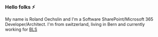 ### Hello folks ⚡

My name is Roland Oechslin and I'm a Software SharePoint/Microsoft 365 Developer/Architect. I'm from switzerland, living in Bern and currently working for [BLS](https://www.bls.ch/de/unternehmen) 

<!--

[![Anurag's GitHub stats](https://github-readme-stats.vercel.app/api?username=rolandoechslin)](https://github.com/anuraghazra/github-readme-stats)

[![Top Langs](https://github-readme-stats.vercel.app/api/top-langs/?username=rolandoechslin&layout=compact)](https://github.com/anuraghazra/github-readme-stats)

**rolandoechslin/rolandoechslin** is a ✨ _special_ ✨ repository because its `README.md` (this file) appears on your GitHub profile.

Here are some ideas to get you started:
- 🔭 I’m currently working on ...
- 🌱 I’m currently learning ...
- 👯 I’m looking to collaborate on ...
- 🤔 I’m looking for help with ...
- 💬 Ask me about ...
- 📫 How to reach me: ...
- 😄 Pronouns: ...
- ⚡ Fun fact: ...
-->
